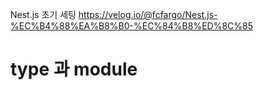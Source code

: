 

Nest.js 초기 세팅
https://velog.io/@fcfargo/Nest.js-%EC%B4%88%EA%B8%B0-%EC%84%B8%ED%8C%85


# type 과 module
